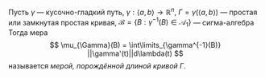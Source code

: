 Пусть $\gamma$ — кусочно-гладкий путь, $\gamma : \langle a, b \rangle \rightarrow \mathbb{R}^n$, $\Gamma = \gamma(\langle a, b \rangle)$ — простая или замкнутая простая кривая, $\mathcal{B} = \{ B : \gamma^{-1}(B) \in \mathcal{A}_{1} \}$ — сигма-алгебра
Тогда мера
$$
\mu_{\Gamma}(B) = \int\limits_{\gamma^{-1}(B)} ||\gamma'(t)||d\lambda(t)
$$
называется *мерой, порождённой длиной кривой* $\Gamma$.